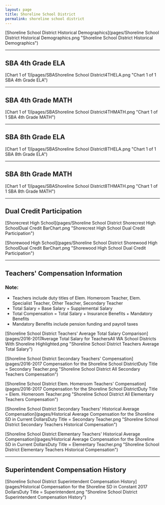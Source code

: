 ```yaml
---
layout: page
title: Shoreline School District
permalink: shoreline school district
---
```



[Shoreline School District Historical Demographics](pages/Shoreline School District Historical Demographics.png "Shoreline School District Historical Demographics")

___

## SBA 4th Grade ELA

[Chart 1 of 1](pages/SBAShoreline School District4THELA.png "Chart 1 of 1 SBA 4th Grade ELA")


___

## SBA 4th Grade MATH

[Chart 1 of 1](pages/SBAShoreline School District4THMATH.png "Chart 1 of 1 SBA 4th Grade MATH")


___

## SBA 8th Grade ELA

[Chart 1 of 1](pages/SBAShoreline School District8THELA.png "Chart 1 of 1 SBA 8th Grade ELA")


___

## SBA 8th Grade MATH

[Chart 1 of 1](pages/SBAShoreline School District8THMATH.png "Chart 1 of 1 SBA 8th Grade MATH")


___

## Dual Credit Participation

[Shorecrest High School](pages/Shoreline School District Shorecrest High SchoolDual Credit BarChart.png "Shorecrest High School Dual Credit Participation")

[Shorewood High School](pages/Shoreline School District Shorewood High SchoolDual Credit BarChart.png "Shorewood High School Dual Credit Participation")


___

## Teachers' Compensation Information
### Note:
- Teachers include duty titles of Elem. Homeroom Teacher, Elem. Specialist Teacher, Other Teacher, Secondary Teacher
- Total Salary = Base Salary + Supplemental Salary
- Total Compensation = Total Salary + Insurance Benefits + Mandatory Benefits
- Mandatory Benefits include pension funding and payroll taxes

[Shoreline School District Teachers' Average Total Salary Comparison](pages/2016-2017Average Total Salary for TeachersAll WA School Districts With Shoreline Highlighted.png "Shoreline School District Teachers Average Total Salary")

[Shoreline School District Secondary Teachers' Compensation](pages/2016-2017 Compensation for the Shoreline School DistrictDuty Title = Secondary Teacher.png "Shoreline School District All Secondary Teachers Compensation")

[Shoreline School District Elem. Homeroom Teachers' Compensation](pages/2016-2017 Compensation for the Shoreline School DistrictDuty Title = Elem. Homeroom Teacher.png "Shoreline School District All Elementary Teachers Compensation")

[Shoreline School District Secondary Teachers' Historical Average Compensation](pages/Historical Average Compensation for the Shoreline SD in Current DollarsDuty Title = Secondary Teacher.png "Shoreline School District Secondary Teachers Historical Compensation")

[Shoreline School District Elementary Teachers' Historical Average Compensation](pages/Historical Average Compensation for the Shoreline SD in Current DollarsDuty Title = Elementary Teacher.png "Shoreline School District Elementary Teachers Historical Compensation")


___

## Superintendent Compensation History

[Shoreline School District Superintendent Compensation History](pages/Historical Compensation for the Shoreline SD in Constant 2017 DollarsDuty Title = Superintendent.png "Shoreline School District Superintendent Compensation History")

